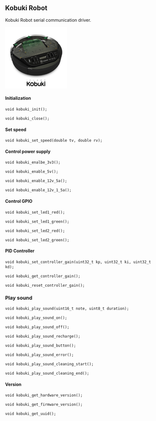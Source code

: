 ## Kobuki Robot

Kobuki Robot serial communication driver.

<img src="docs/logo_kobuki.png" width="200">

#### Initialization

```
void kobuki_init();
```

```
void kobuki_close();
```

#### Set speed

```
void kobuki_set_speed(double tv, double rv);
```

#### Control power supply

```
void kobuki_enalbe_3v3();
```

```
void kobuki_enable_5v();
```

```
void kobuki_enable_12v_5a();
```

```
void kobuki_enable_12v_1_5a();
```

#### Control GPIO

```
void kobuki_set_led1_red();
```

```
void kobuki_set_led1_green();
```

```
void kobuki_set_led2_red();
```

```
void kobuki_set_led2_green();
```

#### PID Controller

```
void kobuki_set_controller_gain(uint32_t kp, uint32_t ki, uint32_t kd);
```

```
void kobuki_get_controller_gain();
```

```
void kobuki_reset_controller_gain();
```

### Play sound

```
void kobuki_play_sound(uint16_t note, uint8_t duration);
```

```
void kobuki_play_sound_on();
```

```
void kobuki_play_sound_off();
```

```
void kobuki_play_sound_recharge();
```

```
void kobuki_play_sound_button();
```

```
void kobuki_play_sound_error();
```

```
void kobuki_play_sound_cleaning_start();
```

```
void kobuki_play_sound_cleaning_end();
```

#### Version

```
void kobuki_get_hardware_version();
```

```
void kobuki_get_firmware_version();
```

```
void kobuki_get_uuid();
```
